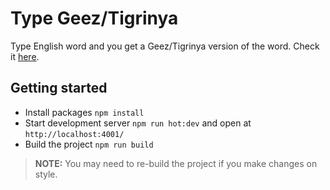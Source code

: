 # Type Geez/Tigrinya

Type English word and you get a Geez/Tigrinya version of the word.
Check it [here](https://heartfelt-bonbon-3b9aca.netlify.app/).

## Getting started
- Install packages `npm install`
- Start development server `npm run hot:dev` and open at `http://localhost:4001/`
- Build the project `npm run build`

> **NOTE:** You may need to re-build the project if you make changes on style.


